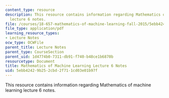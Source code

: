 ```yaml
---
content_type: resource
description: This resource contains information regarding Mathematics of machine learning
  lecture 6 notes.
file: /courses/18-657-mathematics-of-machine-learning-fall-2015/5ebb42429b252cbd2f711cd03e01b97f_MIT18_657F15_L6.pdf
file_type: application/pdf
learning_resource_types:
- Lecture Notes
ocw_type: OCWFile
parent_title: Lecture Notes
parent_type: CourseSection
parent_uid: 1d4774b0-7311-db91-f740-b48ce1b6870b
resourcetype: Document
title: Mathematics of Machine Learning Lecture 6 Notes
uid: 5ebb4242-9b25-2cbd-2f71-1cd03e01b97f
---
```

This resource contains information regarding Mathematics of machine learning lecture 6 notes.

